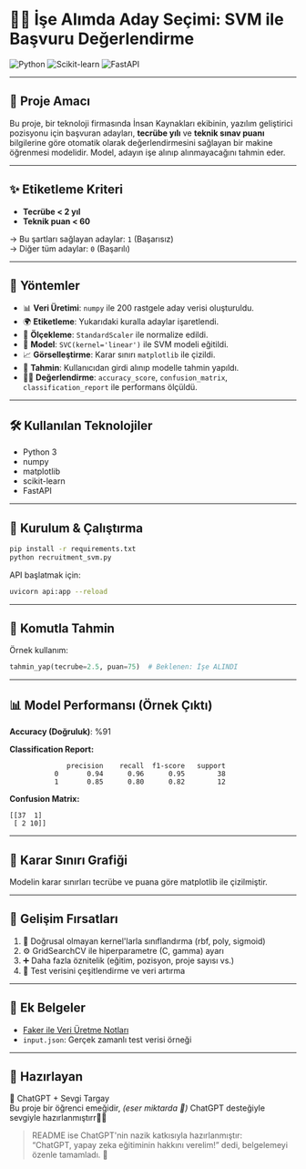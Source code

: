 # 👩‍💻 İşe Alımda Aday Seçimi: SVM ile Başvuru Değerlendirme

![Python](https://img.shields.io/badge/Python-3.8+-blue.svg)
![Scikit-learn](https://img.shields.io/badge/scikit--learn-1.3.0-orange.svg)
![FastAPI](https://img.shields.io/badge/FastAPI-0.103.1-green.svg)

---

## 🌟 Proje Amacı

Bu proje, bir teknoloji firmasında İnsan Kaynakları ekibinin, yazılım geliştirici pozisyonu için başvuran adayları, **tecrübe yılı** ve **teknik sınav puanı** bilgilerine göre otomatik olarak değerlendirmesini sağlayan bir makine öğrenmesi modelidir. Model, adayın işe alınıp alınmayacağını tahmin eder.

---

## ✨ Etiketleme Kriteri

- **Tecrübe < 2 yıl**  
- **Teknik puan < 60**  

→ Bu şartları sağlayan adaylar: `1` (Başarısız)  
→ Diğer tüm adaylar: `0` (Başarılı)

---

## 🧪 Yöntemler

- 📊 **Veri Üretimi**: `numpy` ile 200 rastgele aday verisi oluşturuldu.
- 🌍 **Etiketleme**: Yukarıdaki kuralla adaylar işaretlendi.
- 🚮 **Ölçekleme**: `StandardScaler` ile normalize edildi.
- 🧠 **Model**: `SVC(kernel='linear')` ile SVM modeli eğitildi.
- 📈 **Görselleştirme**: Karar sınırı `matplotlib` ile çizildi.
- 💬 **Tahmin**: Kullanıcıdan girdi alınıp modelle tahmin yapıldı.
- 🏋️‍♂️ **Değerlendirme**: `accuracy_score`, `confusion_matrix`, `classification_report` ile performans ölçüldü.

---

## 🛠️ Kullanılan Teknolojiler

- Python 3
- numpy
- matplotlib
- scikit-learn
- FastAPI

---

## 🔎 Kurulum & Çalıştırma

```bash
pip install -r requirements.txt
python recruitment_svm.py
```

API başlatmak için:
```bash
uvicorn api:app --reload
```

---

## 📝 Komutla Tahmin

Örnek kullanım:
```python
tahmin_yap(tecrube=2.5, puan=75)  # Beklenen: İşe ALINDI
```

---

## 📊 Model Performansı (Örnek Çıktı)

**Accuracy (Doğruluk)**: %91

**Classification Report:**
```
              precision    recall  f1-score   support
           0       0.94      0.96      0.95        38
           1       0.85      0.80      0.82        12
```

**Confusion Matrix:**
```
[[37  1]
 [ 2 10]]
```

---

## 📸 Karar Sınırı Grafiği

Modelin karar sınırları tecrübe ve puana göre matplotlib ile çizilmiştir.

---

## 🚀 Gelişim Fırsatları

1. 📌 Doğrusal olmayan kernel'larla sınıflandırma (rbf, poly, sigmoid)
2. ⚙️ GridSearchCV ile hiperparametre (C, gamma) ayarı
3. ➕ Daha fazla öznitelik (eğitim, pozisyon, proje sayısı vs.)
4. 🧪 Test verisini çeşitlendirme ve veri artırma

---

## 🔗 Ek Belgeler

- [Faker ile Veri Üretme Notları](Faker_Arastirma.md)
- `input.json`: Gerçek zamanlı test verisi örneği

---

## 👤 Hazırlayan

💖 ChatGPT + Sevgi Targay  
Bu proje bir öğrenci emeğidir, *(eser miktarda 🙂)* ChatGPT desteğiyle sevgiyle hazırlanmıştırr💖🤖

> README ise ChatGPT'nin nazik katkısıyla hazırlanmıştır:  
> “ChatGPT, yapay zeka eğitiminin hakkını verelim!” dedi, belgelemeyi özenle tamamladı. 🤖

